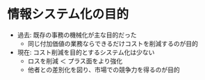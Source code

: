 # 情報システム化の目的

* 過去: 既存の事務の機械化が主な目的だった
    * 同じ付加価値の業務ならできるだけコストを削減するのが目的
* 現在: コスト削減を目的とするシステム化は少ない
    * ロスを削減 ＜ プラス面をより強化
    * 他者との差別化を図り、市場での競争力を得るのが目的